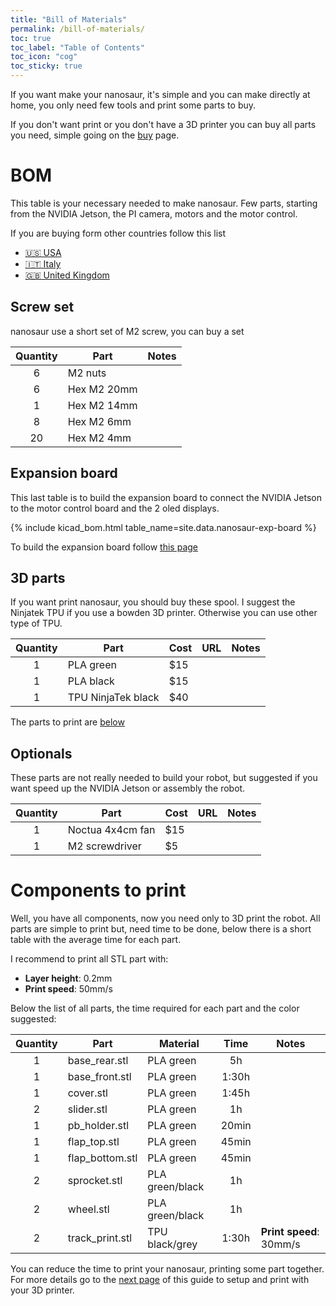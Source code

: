 ```yaml
---
title: "Bill of Materials"
permalink: /bill-of-materials/
toc: true
toc_label: "Table of Contents"
toc_icon: "cog"
toc_sticky: true
---
```


If you want make your nanosaur, it's simple and you can make directly at home, you only need few tools and print some parts to buy.

If you don't want print or you don't have a 3D printer you can buy all parts you need, simple going on the [buy](/buy) page.

# BOM

This table is your necessary needed to make nanosaur. Few parts, starting from the NVIDIA Jetson, the PI camera, motors and the motor control.

If you are buying form other countries follow this list
* [:us: USA](/extra/bom-countries#us-usa)
* [:it: Italy](/extra/bom-countries#it-italy)
* [:uk: United Kingdom](/extra/bom-countries#uk-united-kingdom)

## Screw set

nanosaur use a short set of M2 screw, you can buy a set 

| Quantity | Part                        | Notes |
|:--------:|-----------------------------|-------|
| 6        | M2 nuts                     |       |
| 6        | Hex M2 20mm                 |       |
| 1        | Hex M2 14mm                 |       |
| 8        | Hex M2 6mm                  |       |
| 20       | Hex M2 4mm                  |       |

## Expansion board

This last table is to build the expansion board to connect the NVIDIA Jetson to the motor control board and the 2 oled displays.

{% include kicad_bom.html table_name=site.data.nanosaur-exp-board %}

To build the expansion board follow [this page](/expansion-board)

## 3D parts

If you want print nanosaur, you should buy these spool. I suggest the Ninjatek TPU if you use a bowden 3D printer. Otherwise you can use other type of TPU.

| Quantity | Part                | Cost | URL | Notes |
|:--------:|---------------------|------|-----|-------|
| 1        | PLA green           | $15  |     |       |
| 1        | PLA black           | $15  |     |       |
| 1        | TPU NinjaTek black  | $40  |     |       |

The parts to print are [below](#components-to-print)

## Optionals

These parts are not really needed to build your robot, but suggested if you want speed up the NVIDIA Jetson or assembly the robot.

| Quantity | Part                | Cost | URL | Notes |
|:--------:|---------------------|------|-----|-------|
| 1        | Noctua 4x4cm fan    | $15  |     |       |
| 1        | M2 screwdriver      | $5   |     |       |

# Components to print

Well, you have all components, now you need only to 3D print the robot. All parts are simple to print but, need time to be done, below there is a short table with the average time for each part.

I recommend to print all STL part with:
* **Layer height**: 0.2mm
* **Print speed**: 50mm/s

Below the list of all parts, the time required for each part and the color suggested:

| Quantity | Part            | Material        | Time  | Notes |
|:--------:|-----------------|-----------------|:-----:|-------|
| 1        | base_rear.stl   | PLA green       | 5h    |       |
| 1        | base_front.stl  | PLA green       | 1:30h |       |
| 1        | cover.stl       | PLA green       | 1:45h |       |
| 2        | slider.stl      | PLA green       | 1h    |       |
| 1        | pb_holder.stl   | PLA green       | 20min |       |
| 1        | flap_top.stl    | PLA green       | 45min |       |
| 1        | flap_bottom.stl | PLA green       | 45min |       |
| 2        | sprocket.stl    | PLA green/black | 1h    |       |
| 2        | wheel.stl       | PLA green/black | 1h    |       |
| 2        | track_print.stl | TPU black/grey  | 1:30h | **Print speed**: 30mm/s |

You can reduce the time to print your nanosaur, printing some part together. For more details go to the [next page](/3d-print) of this guide to setup and print with your 3D printer.

